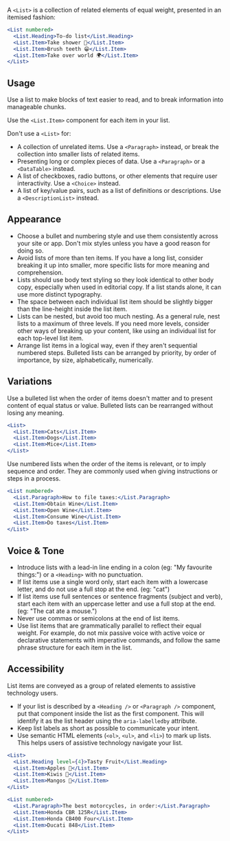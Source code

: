 A `<List>` is a collection of related elements of equal weight, presented in an itemised fashion:

```jsx
<List numbered>
  <List.Heading>To-do list</List.Heading>
  <List.Item>Take shower 🛀</List.Item>
  <List.Item>Brush teeth 😁</List.Item>
  <List.Item>Take over world 🌍</List.Item>
</List>
```

## Usage

Use a list to make blocks of text easier to read, and to break information into manageable chunks.

Use the `<List.Item>` component for each item in your list.

Don't use a `<List>` for:

- A collection of unrelated items. Use a `<Paragraph>` instead, or break the collection into smaller lists of related items.
- Presenting long or complex pieces of data. Use a `<Paragraph>` or a `<DataTable>` instead.
- A list of checkboxes, radio buttons, or other elements that require user interactivity. Use a `<Choice>` instead.
- A list of key/value pairs, such as a list of definitions or descriptions. Use a `<DescriptionList>` instead.

## Appearance

- Choose a bullet and numbering style and use them consistently across your site or app. Don't mix styles unless you have a good reason for doing so.
- Avoid lists of more than ten items. If you have a long list, consider breaking it up into smaller, more specific lists for more meaning and comprehension.
- Lists should use body text styling so they look identical to other body copy, especially when used in editorial copy. If a list stands alone, it can use more distinct typography.
- The space between each individual list item should be slightly bigger than the line-height inside the list item.
- Lists can be nested, but avoid too much nesting. As a general rule, nest lists to a maximum of three levels. If you need more levels, consider other ways of breaking up your content, like using an individual list for each top-level list item.
- Arrange list items in a logical way, even if they aren't sequential numbered steps. Bulleted lists can be arranged by priority, by order of importance, by size, alphabetically, numerically.

## Variations

Use a bulleted list when the order of items doesn't matter and to present content of equal status or value. Bulleted lists can be rearranged without losing any meaning.

```jsx
<List>
  <List.Item>Cats</List.Item>
  <List.Item>Dogs</List.Item>
  <List.Item>Mice</List.Item>
</List>
```

<!--
TODO: Implement an Icon list.
Use an icon list when you want to provide additional semantic meaning—for instance, to show dos and don'ts.

[example]
-->

Use numbered lists when the order of the items is relevant, or to imply sequence and order. They are commonly used when giving instructions or steps in a process.

```jsx
<List numbered>
  <List.Paragraph>How to file taxes:</List.Paragraph>
  <List.Item>Obtain Wine</List.Item>
  <List.Item>Open Wine</List.Item>
  <List.Item>Consume Wine</List.Item>
  <List.Item>Do taxes</List.Item>
</List>
```

## Voice & Tone

- Introduce lists with a lead-in line ending in a colon (eg: "My favourite things:") or a `<Heading>` with no punctuation.
- If list items use a single word only, start each item with a lowercase letter, and do not use a full stop at the end. (eg: "cat")
- If list items use full sentences or sentence fragments (subject and verb), start each item with an uppercase letter and use a full stop at the end. (eg: "The cat ate a mouse.")
- Never use commas or semicolons at the end of list items.
- Use list items that are grammatically parallel to reflect their equal weight. For example, do not mix passive voice with active voice or declarative statements with imperative commands, and follow the same phrase structure for each item in the list.

## Accessibility

List items are conveyed as a group of related elements to assistive technology users.

- If your list is described by a `<Heading />` or `<Paragraph />` component, put that component inside the list as the first component. This will identify it as the list header using the `aria-labelledby` attribute.
- Keep list labels as short as possible to communicate your intent.
- Use semantic HTML elements (`<ol>`, `<ul>`, and `<li>`) to mark up lists. This helps users of assistive technology navigate your list.

```jsx
<List>
  <List.Heading level={4}>Tasty Fruit</List.Heading>
  <List.Item>Apples 🍏</List.Item>
  <List.Item>Kiwis 🥝</List.Item>
  <List.Item>Mangos 🥭</List.Item>
</List>

<List numbered>
  <List.Paragraph>The best motorcycles, in order:</List.Paragraph>
  <List.Item>Honda CBR 125R</List.Item>
  <List.Item>Honda CB400 Four</List.Item>
  <List.Item>Ducati 848</List.Item>
</List>
```
